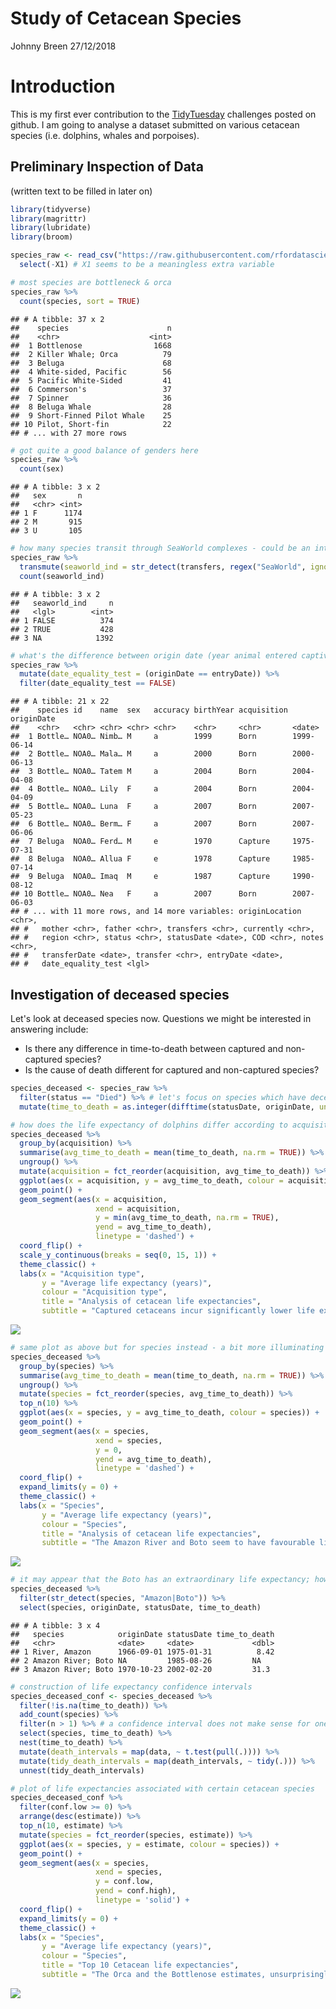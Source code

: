 Study of Cetacean Species
================
Johnny Breen
27/12/2018

Introduction
============

This is my first ever contribution to the [TidyTuesday](https://github.com/rfordatascience/tidytuesday) challenges posted on github. I am going to analyse a dataset submitted on various cetacean species (i.e. dolphins, whales and porpoises).

Preliminary Inspection of Data
------------------------------

(written text to be filled in later on)

``` r
library(tidyverse)
library(magrittr)
library(lubridate)
library(broom)

species_raw <- read_csv("https://raw.githubusercontent.com/rfordatascience/tidytuesday/master/data/2018/2018-12-18/allCetaceanData.csv") %>%
  select(-X1) # X1 seems to be a meaningless extra variable

# most species are bottleneck & orca
species_raw %>%
  count(species, sort = TRUE)
```

    ## # A tibble: 37 x 2
    ##    species                      n
    ##    <chr>                    <int>
    ##  1 Bottlenose                1668
    ##  2 Killer Whale; Orca          79
    ##  3 Beluga                      68
    ##  4 White-sided, Pacific        56
    ##  5 Pacific White-Sided         41
    ##  6 Commerson's                 37
    ##  7 Spinner                     36
    ##  8 Beluga Whale                28
    ##  9 Short-Finned Pilot Whale    25
    ## 10 Pilot, Short-fin            22
    ## # ... with 27 more rows

``` r
# got quite a good balance of genders here
species_raw %>%
  count(sex)
```

    ## # A tibble: 3 x 2
    ##   sex       n
    ##   <chr> <int>
    ## 1 F      1174
    ## 2 M       915
    ## 3 U       105

``` r
# how many species transit through SeaWorld complexes - could be an interesting grouping variable to explore later on
species_raw %>%
  transmute(seaworld_ind = str_detect(transfers, regex("SeaWorld", ignore_case = TRUE))) %>%
  count(seaworld_ind)
```

    ## # A tibble: 3 x 2
    ##   seaworld_ind     n
    ##   <lgl>        <int>
    ## 1 FALSE          374
    ## 2 TRUE           428
    ## 3 NA            1392

``` r
# what's the difference between origin date (year animal entered captivity) and entry date (year that the animal entered the US captive population) - seems like the latter is when the animal entered captivity *in the US*
species_raw %>%
  mutate(date_equality_test = (originDate == entryDate)) %>%
  filter(date_equality_test == FALSE) 
```

    ## # A tibble: 21 x 22
    ##    species id    name  sex   accuracy birthYear acquisition originDate
    ##    <chr>   <chr> <chr> <chr> <chr>    <chr>     <chr>       <date>    
    ##  1 Bottle… NOA0… Nimb… M     a        1999      Born        1999-06-14
    ##  2 Bottle… NOA0… Mala… M     a        2000      Born        2000-06-13
    ##  3 Bottle… NOA0… Tatem M     a        2004      Born        2004-04-08
    ##  4 Bottle… NOA0… Lily  F     a        2004      Born        2004-04-09
    ##  5 Bottle… NOA0… Luna  F     a        2007      Born        2007-05-23
    ##  6 Bottle… NOA0… Berm… F     a        2007      Born        2007-06-06
    ##  7 Beluga  NOA0… Ferd… M     e        1970      Capture     1975-07-31
    ##  8 Beluga  NOA0… Allua F     e        1978      Capture     1985-07-14
    ##  9 Beluga  NOA0… Imaq  M     e        1987      Capture     1990-08-12
    ## 10 Bottle… NOA0… Nea   F     a        2007      Born        2007-06-03
    ## # ... with 11 more rows, and 14 more variables: originLocation <chr>,
    ## #   mother <chr>, father <chr>, transfers <chr>, currently <chr>,
    ## #   region <chr>, status <chr>, statusDate <date>, COD <chr>, notes <chr>,
    ## #   transferDate <date>, transfer <chr>, entryDate <date>,
    ## #   date_equality_test <lgl>

Investigation of deceased species
---------------------------------

Let's look at deceased species now. Questions we might be interested in answering include:

-   Is there any difference in time-to-death between captured and non-captured species?
-   Is the cause of death different for captured and non-captured species?

``` r
species_deceased <- species_raw %>%
  filter(status == "Died") %>% # let's focus on species which have deceased and those for which we *know* the birth year is accurate (indicated by "a")
  mutate(time_to_death = as.integer(difftime(statusDate, originDate, units = "days")) / 365.25)
```

``` r
# how does the life expectancy of dolphins differ according to acquisition type - the answer is: by some margin. Captured cetaceans appear 
species_deceased %>%
  group_by(acquisition) %>%
  summarise(avg_time_to_death = mean(time_to_death, na.rm = TRUE)) %>%
  ungroup() %>%
  mutate(acquisition = fct_reorder(acquisition, avg_time_to_death)) %>%
  ggplot(aes(x = acquisition, y = avg_time_to_death, colour = acquisition)) +
  geom_point() +
  geom_segment(aes(x = acquisition,
                   xend = acquisition,
                   y = min(avg_time_to_death, na.rm = TRUE),
                   yend = avg_time_to_death),
                   linetype = 'dashed') +
  coord_flip() +
  scale_y_continuous(breaks = seq(0, 15, 1)) +
  theme_classic() +
  labs(x = "Acquisition type",
       y = "Average life expectancy (years)",
       colour = "Acquisition type",
       title = "Analysis of cetacean life expectancies",
       subtitle = "Captured cetaceans incur significantly lower life expectancies")
```

![](Cetacean_Data_Analysis_files/figure-markdown_github/unnamed-chunk-2-1.png)

``` r
# same plot as above but for species instead - a bit more illuminating
species_deceased %>%
  group_by(species) %>%
  summarise(avg_time_to_death = mean(time_to_death, na.rm = TRUE)) %>%
  ungroup() %>%
  mutate(species = fct_reorder(species, avg_time_to_death)) %>%
  top_n(10) %>%
  ggplot(aes(x = species, y = avg_time_to_death, colour = species)) +
  geom_point() +
  geom_segment(aes(x = species,
                   xend = species,
                   y = 0,
                   yend = avg_time_to_death),
                   linetype = 'dashed') +
  coord_flip() +
  expand_limits(y = 0) +
  theme_classic() +
  labs(x = "Species",
       y = "Average life expectancy (years)",
       colour = "Species",
       title = "Analysis of cetacean life expectancies",
       subtitle = "The Amazon River and Boto seem to have favourable life expectancies")
```

![](Cetacean_Data_Analysis_files/figure-markdown_github/unnamed-chunk-2-2.png)

``` r
# it may appear that the Boto has an extraordinary life expectancy; however, that's only because it consists of only one observation
species_deceased %>% 
  filter(str_detect(species, "Amazon|Boto")) %>%
  select(species, originDate, statusDate, time_to_death)
```

    ## # A tibble: 3 x 4
    ##   species            originDate statusDate time_to_death
    ##   <chr>              <date>     <date>             <dbl>
    ## 1 River, Amazon      1966-09-01 1975-01-31          8.42
    ## 2 Amazon River; Boto NA         1985-08-26         NA   
    ## 3 Amazon River; Boto 1970-10-23 2002-02-20         31.3

``` r
# construction of life expectancy confidence intervals
species_deceased_conf <- species_deceased %>%
  filter(!is.na(time_to_death)) %>%
  add_count(species) %>%
  filter(n > 1) %>% # a confidence interval does not make sense for one single value (no variance can be estimated) %>%
  select(species, time_to_death) %>%
  nest(time_to_death) %>%
  mutate(death_intervals = map(data, ~ t.test(pull(.)))) %>%
  mutate(tidy_death_intervals = map(death_intervals, ~ tidy(.))) %>%
  unnest(tidy_death_intervals) 

# plot of life expectancies associated with certain cetacean species
species_deceased_conf %>%
  filter(conf.low >= 0) %>%
  arrange(desc(estimate)) %>%
  top_n(10, estimate) %>%
  mutate(species = fct_reorder(species, estimate)) %>%
  ggplot(aes(x = species, y = estimate, colour = species)) +
  geom_point() +
  geom_segment(aes(x = species,
                   xend = species,
                   y = conf.low,
                   yend = conf.high),
                   linetype = 'solid') +
  coord_flip() +
  expand_limits(y = 0) +
  theme_classic() +
  labs(x = "Species",
       y = "Average life expectancy (years)",
       colour = "Species",
       title = "Top 10 Cetacean life expectancies",
       subtitle = "The Orca and the Bottlenose estimates, unsurprisingly, are more stable")
```

![](Cetacean_Data_Analysis_files/figure-markdown_github/unnamed-chunk-3-1.png)
